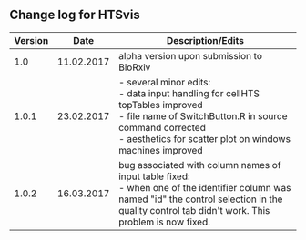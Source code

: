 ## Change log for HTSvis<br />

| Version | Date | Description/Edits |
| --- | --- | --- |
| 1.0 | 11.02.2017 | alpha version upon submission to BioRxiv |
| 1.0.1 | 23.02.2017 | - several minor edits: <br />- data input handling for cellHTS topTables improved<br />- file name of SwitchButton.R in source command corrected <br />- aesthetics for scatter plot on windows machines improved |
| 1.0.2 | 16.03.2017 | bug associated with column names of input table fixed: <br />- when one of the identifier column was named "id" the control selection in the quality control tab didn't work. This problem is now fixed. |

